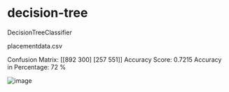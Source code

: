 # decision-tree

DecisionTreeClassifier 

placementdata.csv

Confusion Matrix:
 [[892 300]
 [257 551]]
Accuracy Score: 0.7215
Accuracy in Percentage: 72 %

![image](https://github.com/user-attachments/assets/3b64b081-5b35-458d-ad99-027d21514726)

